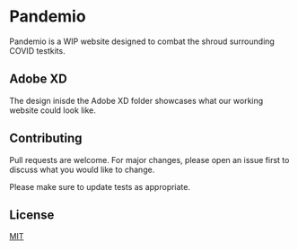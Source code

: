 # Pandemio

Pandemio is a WIP website designed to combat the shroud surrounding COVID testkits.

## Adobe XD

The design inisde the Adobe XD folder showcases what our working website could look like.

## Contributing
Pull requests are welcome. For major changes, please open an issue first to discuss what you would like to change.

Please make sure to update tests as appropriate.

## License
[MIT](https://choosealicense.com/licenses/mit/)
